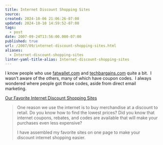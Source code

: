 ```yaml
---
title: Internet Discount Shopping Sites
source: 
created: 2024-10-06 21:06:26-07:00
updated: 2024-10-10 14:59:52-07:00
tags:
  - post
date: 2007-09-24T13:56:00.000-07:00
published: true
url: /2007/09/internet-discount-shopping-sites.html
aliases:
  - Internet-discount-shopping-sites
linter-yaml-title-alias: Internet-discount-shopping-sites
---
```



I know people who use [fatwallet.com](https://fatwallet.com) and [techbargains.com](https://techbargains.com) quite a bit.  I wasn't aware of the others, many of which have coupon codes.  I always wondered where people got those codes, aside from direct email marketing.  
  
[Our Favorite Internet Discount Shopping Sites](https://www.lavasurfer.com/info/discounts.html)  

> One reason we use the internet is to buy merchandise at a discount to retail. Do you know how to find the lowest prices? Did you know that internet coupons, rebates, and codes are available that will make your purchases even less expensive?  
>   
> I have assembled my favorite sites on one page to make your discount internet shopping easier.